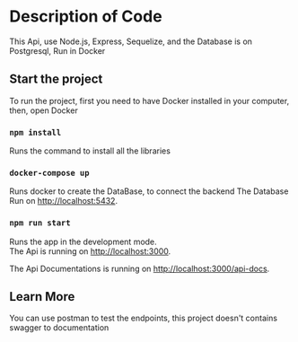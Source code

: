 # Description of Code

This Api, use Node.js, Express, Sequelize, and the Database is on Postgresql, Run in Docker

## Start the project

To run the project, first you need to have Docker installed in your computer, then, open Docker

### `npm install`

Runs the command to install all the libraries

### `docker-compose up`

Runs docker to create the DataBase, to connect the backend
The Database Run on [http://localhost:5432](http://localhost:5432).

### `npm run start`

Runs the app in the development mode.\
The Api is running on [http://localhost:3000](http://localhost:3000).

The Api Documentations is running on [http://localhost:3000/api-docs](http://localhost:3000/api-docs).


## Learn More

You can use postman to test the endpoints, this project doesn't contains swagger to documentation


